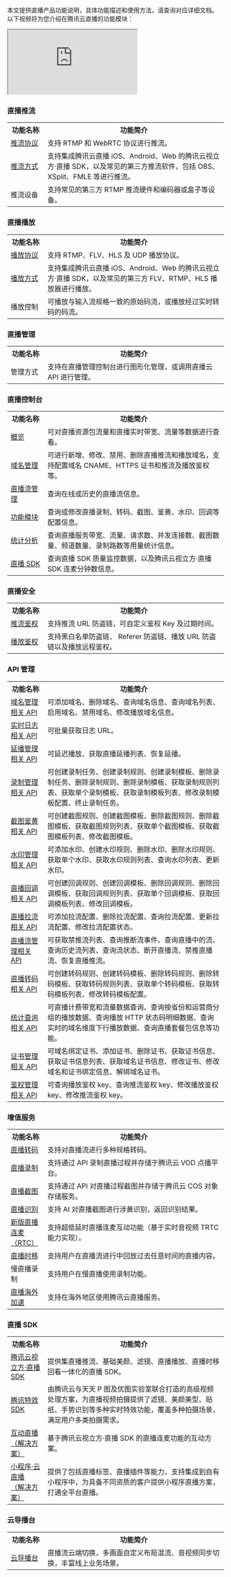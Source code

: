 本文提供直播产品功能说明，具体功能描述和使用方法，请查询对应详细文档。
以下视频将为您介绍在腾讯云直播的功能模块：
<div class="doc-video-mod"><iframe src="https://cloud.tencent.com/edu/learning/quick-play/1524-10666?source=gw.doc.media&withPoster=1&notip=1"></iframe></div>





### 直播推流
<table>
<tr><th width=17%>功能名称</th><th>功能简介</th></tr>
<tr><td><a href="https://cloud.tencent.com/document/product/267/7968#.E6.94.AF.E6.8C.81.E5.93.AA.E4.BA.9B.E6.8E.A8.E6.B5.81.E5.8D.8F.E8.AE.AE.EF.BC.9F">推流协议</a></td><td>支持 RTMP 和 WebRTC 协议进行推流。</td></tr>
<tr><td><a href="https://cloud.tencent.com/document/product/267/32732">推流方式</a></td><td>支持集成腾讯云直播 iOS、Android、Web 的腾讯云视立方·直播 SDK，以及常见的第三方推流软件，包括 OBS、XSplit、FMLE 等进行推流。</td></tr>
<tr><td>推流设备</td><td>支持常见的第三方 RTMP 推流硬件和编码器或盒子等设备。</td></tr>
</table>



### 直播播放
<table>
<tr><th width=17%>功能名称</th><th>功能简介</th></tr>
<tr><td><a href="https://cloud.tencent.com/document/product/267/7968#.E6.94.AF.E6.8C.81.E5.93.AA.E4.BA.9B.E6.92.AD.E6.94.BE.E5.8D.8F.E8.AE.AE.EF.BC.9F">播放协议</a></td><td>支持 RTMP、FLV、HLS 及 UDP 播放协议。</td></tr>
<tr><td><a href="https://cloud.tencent.com/document/product/267/32733">播放方式</a></td><td>支持集成腾讯云直播 iOS、Android、Web 的腾讯云视立方·直播 SDK，以及常见的第三方 FLV、RTMP、HLS 播放器进行播放。</td></tr>
<tr><td>播放控制</td><td>可播放与输入流规格一致的原始码流，或播放经过实时转码的码流。</td></tr>
</table>

 
 ### 直播管理
 <table>
<tr><th width=17%>功能名称</th><th>功能简介</th></tr>
<tr><td>管理方式</td><td>支持在直播管理控制台进行图形化管理，或调用直播云 API 进行管理。</td></tr>
</table>
 
### 直播控制台
<table>
<tr><th width=17%>功能名称</th><th>功能简介</th></tr>
<tr><td><a href="https://cloud.tencent.com/document/product/267/20379">概览</a></td><td>可对直播资源包流量和直播实时带宽、流量等数据进行查看。</td></tr>
<tr><td><a href="https://cloud.tencent.com/document/product/267/20381">域名管理</a></td><td>可进行新增、修改、禁用、删除直播推流和播放域名，支持配置域名 CNAME、HTTPS 证书和推流及播放鉴权等。</td></tr>
<tr><td><a href="https://cloud.tencent.com/document/product/267/20380">直播流管理</a></td><td>查询在线或历史的直播流信息。</td></tr>
<tr><td><a href="https://cloud.tencent.com/document/product/267/20384">功能模块</a></td><td>查询或修改直播录制、转码、截图、鉴黄、水印、回调等配置信息。</td></tr>
<tr><td><a href="https://cloud.tencent.com/document/product/267/20390">统计分析</a></td><td>查询直播服务带宽、流量、请求数、并发连接数、截图数量、频道数量、录制路数等用量统计信息。</td></tr>
<tr><td><a href="https://cloud.tencent.com/document/product/267/20382">直播 SDK</a></td><td>查询直播 SDK 质量监控数据，以及腾讯云视立方·直播 SDK 连麦分钟数信息。</td></tr>
</table>


### 直播安全
<table>
<tr><th width=17%>功能名称</th><th>功能简介</th></tr>
<tr><td><a href="https://cloud.tencent.com/document/product/267/32833">推流鉴权</a></td><td>支持推流 URL 防盗链，可自定义鉴权 Key 及过期时间。</td></tr>
<tr><td><a href="https://cloud.tencent.com/document/product/267/32463">播放鉴权</a></td><td>支持黑白名单防盗链、 Referer 防盗链、播放 URL 防盗链以及播放远程鉴权。</td></tr>
</table>

    
###  API 管理
<table>
<tr><th width=17%>功能名称</th><th>功能简介</th></tr>
<tr><td><a href="https://cloud.tencent.com/document/product/267/20456#.E5.9F.9F.E5.90.8D.E7.AE.A1.E7.90.86.E7.9B.B8.E5.85.B3.E6.8E.A5.E5.8F.A3">域名管理相关 API</a></td>
            <td>可添加域名、删除域名、查询域名信息、查询域名列表、启用域名、禁用域名、修改播放域名信息。</td>
</tr>
<tr><td><a href="https://cloud.tencent.com/document/product/267/20456#.E5.AE.9E.E6.97.B6.E6.97.A5.E5.BF.97.E7.9B.B8.E5.85.B3.E6.8E.A5.E5.8F.A3">实时日志相关 API</a></td>
            <td>可批量获取日志 URL。</td>
</tr>
<tr><td><a href="https://cloud.tencent.com/document/product/267/20456#.E5.BB.B6.E6.92.AD.E7.AE.A1.E7.90.86.E7.9B.B8.E5.85.B3.E6.8E.A5.E5.8F.A3">延播管理相关 API</a></td>
            <td>可延迟播放、获取直播延播列表、恢复延播。</td>
</tr>
<tr><td><a href="https://cloud.tencent.com/document/product/267/20456#.E5.BD.95.E5.88.B6.E7.AE.A1.E7.90.86.E7.9B.B8.E5.85.B3.E6.8E.A5.E5.8F.A3">录制管理相关 API</a></td>
            <td>可创建录制任务、创建录制规则、创建录制模板、删除录制任务、删除录制规则、删除录制模板、获取录制规则列表、获取单个录制模板、获取录制模板列表、修改录制模板配置、终止录制任务。</td>
</tr>
<tr><td><a href="https://cloud.tencent.com/document/product/267/20456#.E6.88.AA.E5.9B.BE.E9.89.B4.E9.BB.84.E7.9B.B8.E5.85.B3.E6.8E.A5.E5.8F.A3">截图鉴黄相关 API</a></td>
            <td>可创建截图规则、创建截图模板、删除截图规则、删除截图模板、获取截图规则列表、获取单个截图模板、获取截图模板列表、修改截图模板。</td>
</tr>
<tr><td><a href="https://cloud.tencent.com/document/product/267/20456#.E6.B0.B4.E5.8D.B0.E7.AE.A1.E7.90.86.E7.9B.B8.E5.85.B3.E6.8E.A5.E5.8F.A3">水印管理相关 API</a></td>
            <td>可添加水印、创建水印规则、删除水印、删除水印规则、获取单个水印、获取水印规则列表、查询水印列表、更新水印。</td>
</tr>
<tr><td><a href="https://cloud.tencent.com/document/product/267/20456#.E7.9B.B4.E6.92.AD.E5.9B.9E.E8.B0.83.E7.9B.B8.E5.85.B3.E6.8E.A5.E5.8F.A3">直播回调相关 API</a></td>
            <td>可创建回调规则、创建回调模板、删除回调规则、删除回调模板、获取回调规则列表、获取单个回调模板、获取回调模板列表、修改回调模板。</td>
</tr>
<tr><td><a href="https://cloud.tencent.com/document/product/267/20456#.E7.9B.B4.E6.92.AD.E6.8B.89.E6.B5.81.E7.9B.B8.E5.85.B3.E6.8E.A5.E5.8F.A3">直播拉流相关 API</a></td>
            <td>可添加拉流配置、删除拉流配置、查询拉流配置、更新拉流配置、修改拉流配置状态。</td>
</tr>
<tr><td><a href="https://cloud.tencent.com/document/product/267/20456#.E7.9B.B4.E6.92.AD.E6.B5.81.E7.AE.A1.E7.90.86.E7.9B.B8.E5.85.B3.E6.8E.A5.E5.8F.A3">直播流管理相关 API</a></td>
            <td>可获取禁推流列表、查询推断流事件、查询直播中的流、查询历史流列表、查询流状态、断开直播流、禁推直播流、恢复直播推流。</td>
</tr>
<tr><td><a href="https://cloud.tencent.com/document/product/267/20456#.E7.9B.B4.E6.92.AD.E8.BD.AC.E7.A0.81.E7.9B.B8.E5.85.B3.E6.8E.A5.E5.8F.A3">直播转码相关 API</a></td>
            <td>可创建转码规则、创建转码模板、删除转码规则、删除转码模板、获取转码规则列表、获取单个转码模板、获取转码模板列表、修改转码模板配置。</td>
</tr>
<tr><td><a href="https://cloud.tencent.com/document/product/267/20456#.E7.BB.9F.E8.AE.A1.E6.9F.A5.E8.AF.A2.E7.9B.B8.E5.85.B3.E6.8E.A5.E5.8F.A3">统计查询相关 API</a></td>
            <td>可直播计费带宽和流量数据查询、查询按省份和运营商分组的播放数据、查询播放 HTTP 状态码明细数据、查询实时的域名维度下行播放数据、查询直播套餐包信息等功能。</td>
</tr>
<tr><td><a href="https://cloud.tencent.com/document/product/267/20456#.E8.AF.81.E4.B9.A6.E7.AE.A1.E7.90.86.E7.9B.B8.E5.85.B3.E6.8E.A5.E5.8F.A3">证书管理相关 API</a></td>
            <td>可域名绑定证书、添加证书、删除证书、获取证书信息、获取证书信息列表、获取域名证书信息、修改证书、修改域名和证书绑定信息、解绑域名证书。</td>
</tr>
<tr><td><a href="https://cloud.tencent.com/document/product/267/20456#.E9.89.B4.E6.9D.83.E7.AE.A1.E7.90.86.E7.9B.B8.E5.85.B3.E6.8E.A5.E5.8F.A3">鉴权管理相关 API</a></td>
            <td>可查询播放鉴权 key、查询推流鉴权 key、修改播放鉴权 key、修改推流鉴权 key。</td>
</tr>
</table>


### 增值服务
<table>
<tr><th width=17%>功能名称</th><th>功能简介</th></tr>
<tr><td><a href="https://cloud.tencent.com/document/product/267/32736">直播转码</a></td><td> 支持对直播流进行多种规格转码。</td></tr>
<tr><td><a href="https://cloud.tencent.com/document/product/267/32739">直播录制</a></td><td>支持通过 API 录制直播过程并存储于腾讯云 VOD 点播平台。</td></tr>
<tr><td><a href="https://cloud.tencent.com/document/product/267/32737">直播截图</a></td><td>支持通过 API 对直播过程截图并存储于腾讯云 COS 对象存储服务。</td></tr>
<tr><td><a href="https://cloud.tencent.com/document/product/267/32741">直播识别</a></td><td>支持 AI 对直播截图进行涉黄识别，返回识别结果。 </td></tr>
<tr><td><a href="https://cloud.tencent.com/document/product/454/52751">新版直播连麦（RTC）</a></td><td>支持超低延时直播连麦互动功能（基于实时音视频 TRTC 能力实现）。</td></tr>
<tr><td><a href="https://cloud.tencent.com/document/product/267/32742">直播时移</a></td><td>支持用户在直播流进行中回放过去任意时间的直播内容。</td></tr>
<tr><td>慢直播录制</td><td>支持用户在慢直播使用录制功能。</td></tr>
<tr><td><a href="https://cloud.tencent.com/document/product/267/14621">直播海外加速</a></td><td>支持在海外地区使用腾讯云直播服务。</td></tr>
</table>

   
    
### 直播 SDK
<table>
<tr><th width=17%>功能名称</th><th>功能简介</th></tr>
<tr><td><a href="https://cloud.tencent.com/document/product/454">腾讯云视立方·直播 SDK</a></td><td>提供集直播推流、基础美颜、滤镜、直播播放、直播时移回看一体化的直播 SDK。 </td></tr>
<tr><td><a href="https://cloud.tencent.com/document/product/616">腾讯特效 SDK</a></td><td>由腾讯云与天天 P 图及优图实验室联合打造的高级视频处理方案，为直播视频拍摄提供了滤镜、美颜美型、贴纸、手势识别等多种实时特效功能，覆盖多种拍摄场景，满足用户多类拍摄需求。</td></tr>
<tr><td><a href="https://cloud.tencent.com/document/product/454/35275">互动直播<br>（解决方案）</a></td><td>基于腾讯云视立方·直播 SDK 的直播连麦功能的互动方案。</td></tr>
<tr><td><a href="https://cloud.tencent.com/document/product/1078/34639">小程序·云直播<br>（解决方案）</a></td><td>提供了包括直播标签、直播插件等能力，支持集成到自有小程序中，为具备不同资质的客户提供小程序直播方案，打通全平台直播。</td></tr>
</table>


### 云导播台


<table>
<tr><th width=17%>功能名称</th><th>功能简介</th></tr>
<tr><td><a href="https://cloud.tencent.com/document/product/267/47155">云导播台</a></td><td>直播流云端切换，多画面自定义布局混流、音视频同步切换，丰富线上业务场景。 </td></tr>
</table>



